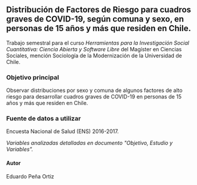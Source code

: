 ## Distribución de Factores de Riesgo para cuadros graves de COVID-19, según comuna y sexo, en personas de 15 años y más que residen en Chile. 

Trabajo semestral para el curso _Herramientas para la Investigación Social Cuantitativa: Ciencia Abierta y Software Libre_ del Magíster en Ciencias Sociales, mención Sociología de la Modernización de la Universidad de Chile.

### Objetivo principal

Observar distribuciones por sexo y comuna de algunos factores de alto riesgo para desarrollar cuadros graves de COVID-19 en personas de 15 años y más que residen en Chile.

### Fuente de datos a utilizar

Encuesta Nacional de Salud (ENS) 2016-2017.

_Variables analizadas detalladas en documento "Objetivo, Estudio y Variables"._

#### Autor

Eduardo Peña Ortiz
